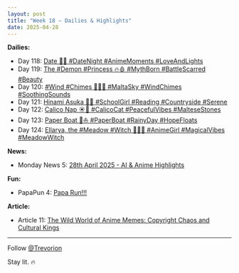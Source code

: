 ```yaml
---
layout: post
title: "Week 18 – Dailies & Highlights"
date: 2025-04-28
---
```


**Dailies:**
- Day 118: [Date 💖🌃 #DateNight #AnimeMoments #LoveAndLights](https://x.com/Trevorion/status/1916916045530775581)
- Day 119: [The #Demon #Princess 🔥🩸 #MythBorn #BattleScarred #Beauty](https://x.com/Trevorion/status/1917292982551580768)
- Day 120: [#Wind #Chimes 🎐🇲🇹 #MaltaSky #WindChimes #SoothingSounds](https://x.com/Trevorion/status/1917659614176268783)
- Day 121: [Hinami Asuka 🌳📖 #SchoolGirl #Reading #Countryside #Serene](https://x.com/Trevorion/status/1917924822778028297)
- Day 122: [Calico Nap ☀️🐾 #CalicoCat  #PeacefulVibes #MalteseStones](https://x.com/Trevorion/status/1918391047996006481)
- Day 123: [Paper Boat 📰⛵️ #PaperBoat #RainyDay #HopeFloats](https://x.com/Trevorion/status/1918745188995915848)
- Day 124: [Ellarya, the #Meadow #Witch 🌄🧙‍♀️ #AnimeGirl #MagicalVibes #MeadowWitch](https://x.com/Trevorion/status/1919136739584545258)

**News:**  
- Monday News 5: [28th April 2025 - AI & Anime Highlights](https://x.com/Trevorion/status/1916816823917449577)

**Fun:**  
- PapaPun 4: [Papa Run!!!](https://x.com/Trevorion/status/1916849209413701672/photo/4)

**Article:**  
- Article 11: [The Wild World of Anime Memes: Copyright Chaos and Cultural Kings](https://x.com/Trevorion/status/1917490567086498310)

---
Follow [@Trevorion](https://x.com/Trevorion)

Stay lit. 🔥
